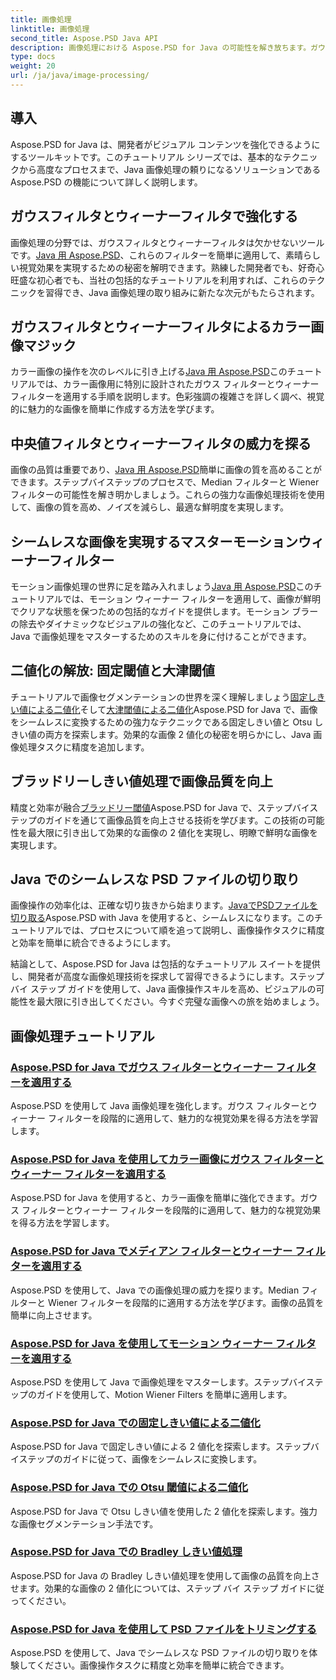 ```yaml
---
title: 画像処理
linktitle: 画像処理
second_title: Aspose.PSD Java API
description: 画像処理における Aspose.PSD for Java の可能性を解き放ちます。ガウス、ウィーナー、メディアン、モーション ウィーナー フィルターを段階的に適用する方法を学びます。
type: docs
weight: 20
url: /ja/java/image-processing/
---
```

## 導入

Aspose.PSD for Java は、開発者がビジュアル コンテンツを強化できるようにするツールキットです。このチュートリアル シリーズでは、基本的なテクニックから高度なプロセスまで、Java 画像処理の頼りになるソリューションである Aspose.PSD の機能について詳しく説明します。

## ガウスフィルタとウィーナーフィルタで強化する

画像処理の分野では、ガウスフィルタとウィーナーフィルタは欠かせないツールです。[Java 用 Aspose.PSD](./apply-gaussian-wiener-filters/)、これらのフィルターを簡単に適用して、素晴らしい視覚効果を実現するための秘密を解明できます。熟練した開発者でも、好奇心旺盛な初心者でも、当社の包括的なチュートリアルを利用すれば、これらのテクニックを習得でき、Java 画像処理の取り組みに新たな次元がもたらされます。

## ガウスフィルタとウィーナーフィルタによるカラー画像マジック

カラー画像の操作を次のレベルに引き上げる[Java 用 Aspose.PSD](./apply-gaussian-wiener-filters-color-image/)このチュートリアルでは、カラー画像用に特別に設計されたガウス フィルターとウィーナー フィルターを適用する手順を説明します。色彩強調の複雑さを詳しく調べ、視覚的に魅力的な画像を簡単に作成する方法を学びます。

## 中央値フィルタとウィーナーフィルタの威力を探る

画像の品質は重要であり、[Java 用 Aspose.PSD](./apply-median-wiener-filters/)簡単に画像の質を高めることができます。ステップバイステップのプロセスで、Median フィルターと Wiener フィルターの可能性を解き明かしましょう。これらの強力な画像処理技術を使用して、画像の質を高め、ノイズを減らし、最適な鮮明度を実現します。

## シームレスな画像を実現するマスターモーションウィーナーフィルター

モーション画像処理の世界に足を踏み入れましょう[Java 用 Aspose.PSD](./apply-motion-wiener-filters/)このチュートリアルでは、モーション ウィーナー フィルターを適用して、画像が鮮明でクリアな状態を保つための包括的なガイドを提供します。モーション ブラーの除去やダイナミックなビジュアルの強化など、このチュートリアルでは、Java で画像処理をマスターするためのスキルを身に付けることができます。

## 二値化の解放: 固定閾値と大津閾値

チュートリアルで画像セグメンテーションの世界を深く理解しましょう[固定しきい値による二値化](./binarization-fixed-threshold/)そして[大津閾値による二値化](./binarization-otsu-threshold/)Aspose.PSD for Java で、画像をシームレスに変換するための強力なテクニックである固定しきい値と Otsu しきい値の両方を探索します。効果的な画像 2 値化の秘密を明らかにし、Java 画像処理タスクに精度を追加します。

## ブラッドリーしきい値処理で画像品質を向上

精度と効率が融合[ブラッドリー閾値](./bradley-thresholding/)Aspose.PSD for Java で、ステップバイステップのガイドを通じて画像品質を向上させる技術を学びます。この技術の可能性を最大限に引き出して効果的な画像の 2 値化を実現し、明瞭で鮮明な画像を実現します。

## Java でのシームレスな PSD ファイルの切り取り

画像操作の効率化は、正確な切り抜きから始まります。[JavaでPSDファイルを切り取る](./crop-psd-file/)Aspose.PSD with Java を使用すると、シームレスになります。このチュートリアルでは、プロセスについて順を追って説明し、画像操作タスクに精度と効率を簡単に統合できるようにします。

結論として、Aspose.PSD for Java は包括的なチュートリアル スイートを提供し、開発者が高度な画像処理技術を探求して習得できるようにします。ステップ バイ ステップ ガイドを使用して、Java 画像操作スキルを高め、ビジュアルの可能性を最大限に引き出してください。今すぐ完璧な画像への旅を始めましょう。
## 画像処理チュートリアル
### [Aspose.PSD for Java でガウス フィルターとウィーナー フィルターを適用する](./apply-gaussian-wiener-filters/)
Aspose.PSD を使用して Java 画像処理を強化します。ガウス フィルターとウィーナー フィルターを段階的に適用して、魅力的な視覚効果を得る方法を学習します。
### [Aspose.PSD for Java を使用してカラー画像にガウス フィルターとウィーナー フィルターを適用する](./apply-gaussian-wiener-filters-color-image/)
Aspose.PSD for Java を使用すると、カラー画像を簡単に強化できます。ガウス フィルターとウィーナー フィルターを段階的に適用して、魅力的な視覚効果を得る方法を学習します。
### [Aspose.PSD for Java でメディアン フィルターとウィーナー フィルターを適用する](./apply-median-wiener-filters/)
Aspose.PSD を使用して、Java での画像処理の威力を探ります。Median フィルターと Wiener フィルターを段階的に適用する方法を学びます。画像の品質を簡単に向上させます。
### [Aspose.PSD for Java を使用してモーション ウィーナー フィルターを適用する](./apply-motion-wiener-filters/)
Aspose.PSD を使用して Java で画像処理をマスターします。ステップバイステップのガイドを使用して、Motion Wiener Filters を簡単に適用します。
### [Aspose.PSD for Java での固定しきい値による二値化](./binarization-fixed-threshold/)
Aspose.PSD for Java で固定しきい値による 2 値化を探索します。ステップバイステップのガイドに従って、画像をシームレスに変換します。
### [Aspose.PSD for Java での Otsu 閾値による二値化](./binarization-otsu-threshold/)
Aspose.PSD for Java で Otsu しきい値を使用した 2 値化を探索します。強力な画像セグメンテーション手法です。
### [Aspose.PSD for Java での Bradley しきい値処理](./bradley-thresholding/)
Aspose.PSD for Java の Bradley しきい値処理を使用して画像の品質を向上させます。効果的な画像の 2 値化については、ステップ バイ ステップ ガイドに従ってください。
### [Aspose.PSD for Java を使用して PSD ファイルをトリミングする](./crop-psd-file/)
Aspose.PSD を使用して、Java でシームレスな PSD ファイルの切り取りを体験してください。画像操作タスクに精度と効率を簡単に統合できます。
